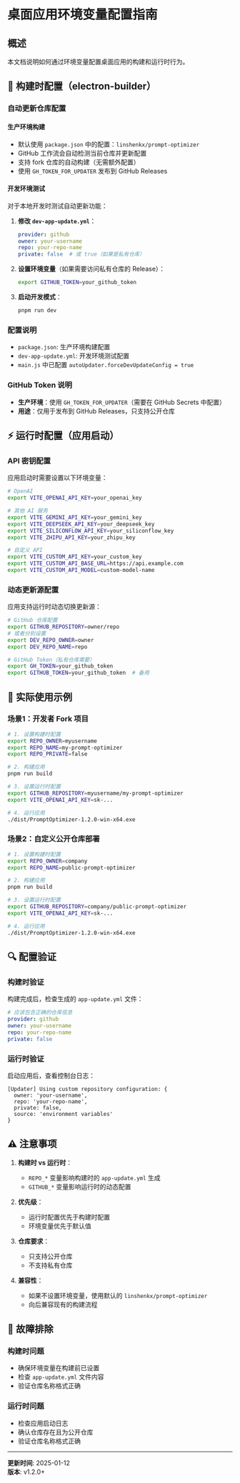 # 桌面应用环境变量配置指南

## 概述
本文档说明如何通过环境变量配置桌面应用的构建和运行时行为。

## 🔧 构建时配置（electron-builder）

### 自动更新仓库配置

#### 生产环境构建
- 默认使用 `package.json` 中的配置：`linshenkx/prompt-optimizer`
- GitHub 工作流会自动检测当前仓库并更新配置
- 支持 fork 仓库的自动构建（无需额外配置）
- 使用 `GH_TOKEN_FOR_UPDATER` 发布到 GitHub Releases

#### 开发环境测试
对于本地开发时测试自动更新功能：

1. **修改 `dev-app-update.yml`**：
   ```yaml
   provider: github
   owner: your-username
   repo: your-repo-name
   private: false  # 或 true（如果是私有仓库）
   ```

2. **设置环境变量**（如果需要访问私有仓库的 Release）：
   ```bash
   export GITHUB_TOKEN=your_github_token
   ```

3. **启动开发模式**：
   ```bash
   pnpm run dev
   ```

### 配置说明
- `package.json`: 生产环境构建配置
- `dev-app-update.yml`: 开发环境测试配置
- `main.js` 中已配置 `autoUpdater.forceDevUpdateConfig = true`

### GitHub Token 说明
- **生产环境**：使用 `GH_TOKEN_FOR_UPDATER`（需要在 GitHub Secrets 中配置）
- **用途**：仅用于发布到 GitHub Releases，只支持公开仓库

## ⚡ 运行时配置（应用启动）

### API 密钥配置
应用启动时需要设置以下环境变量：

```bash
# OpenAI
export VITE_OPENAI_API_KEY=your_openai_key

# 其他 AI 服务
export VITE_GEMINI_API_KEY=your_gemini_key
export VITE_DEEPSEEK_API_KEY=your_deepseek_key
export VITE_SILICONFLOW_API_KEY=your_siliconflow_key
export VITE_ZHIPU_API_KEY=your_zhipu_key

# 自定义 API
export VITE_CUSTOM_API_KEY=your_custom_key
export VITE_CUSTOM_API_BASE_URL=https://api.example.com
export VITE_CUSTOM_API_MODEL=custom-model-name
```

### 动态更新源配置
应用支持运行时动态切换更新源：

```bash
# GitHub 仓库配置
export GITHUB_REPOSITORY=owner/repo
# 或者分别设置
export DEV_REPO_OWNER=owner
export DEV_REPO_NAME=repo

# GitHub Token（私有仓库需要）
export GH_TOKEN=your_github_token
export GITHUB_TOKEN=your_github_token  # 备用
```

## 🎯 实际使用示例

### 场景1：开发者 Fork 项目
```bash
# 1. 设置构建时配置
export REPO_OWNER=myusername
export REPO_NAME=my-prompt-optimizer
export REPO_PRIVATE=false

# 2. 构建应用
pnpm run build

# 3. 设置运行时配置
export GITHUB_REPOSITORY=myusername/my-prompt-optimizer
export VITE_OPENAI_API_KEY=sk-...

# 4. 运行应用
./dist/PromptOptimizer-1.2.0-win-x64.exe
```

### 场景2：自定义公开仓库部署
```bash
# 1. 设置构建时配置
export REPO_OWNER=company
export REPO_NAME=public-prompt-optimizer

# 2. 构建应用
pnpm run build

# 3. 设置运行时配置
export GITHUB_REPOSITORY=company/public-prompt-optimizer
export VITE_OPENAI_API_KEY=sk-...

# 4. 运行应用
./dist/PromptOptimizer-1.2.0-win-x64.exe
```

## 🔍 配置验证

### 构建时验证
构建完成后，检查生成的 `app-update.yml` 文件：
```yaml
# 应该包含正确的仓库信息
provider: github
owner: your-username
repo: your-repo-name
private: false
```

### 运行时验证
启动应用后，查看控制台日志：
```
[Updater] Using custom repository configuration: {
  owner: 'your-username',
  repo: 'your-repo-name',
  private: false,
  source: 'environment variables'
}
```

## ⚠️ 注意事项

1. **构建时 vs 运行时**：
   - `REPO_*` 变量影响构建时的 `app-update.yml` 生成
   - `GITHUB_*` 变量影响运行时的动态配置

2. **优先级**：
   - 运行时配置优先于构建时配置
   - 环境变量优先于默认值

3. **仓库要求**：
   - 只支持公开仓库
   - 不支持私有仓库

4. **兼容性**：
   - 如果不设置环境变量，使用默认的 `linshenkx/prompt-optimizer`
   - 向后兼容现有的构建流程

## 🐛 故障排除

### 构建时问题
- 确保环境变量在构建前已设置
- 检查 `app-update.yml` 文件内容
- 验证仓库名称格式正确

### 运行时问题
- 检查应用启动日志
- 确认仓库存在且为公开仓库
- 验证仓库名称格式正确

---

**更新时间**: 2025-01-12  
**版本**: v1.2.0+ 